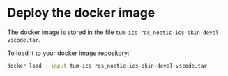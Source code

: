 # Deploy the docker image

The docker image is stored in the file `tum-ics-ros_noetic-ics-skin-devel-vscode.tar`.

To load it to your docker image repository:

```bash
docker load --input tum-ics-ros_noetic-ics-skin-devel-vscode.tar
```
